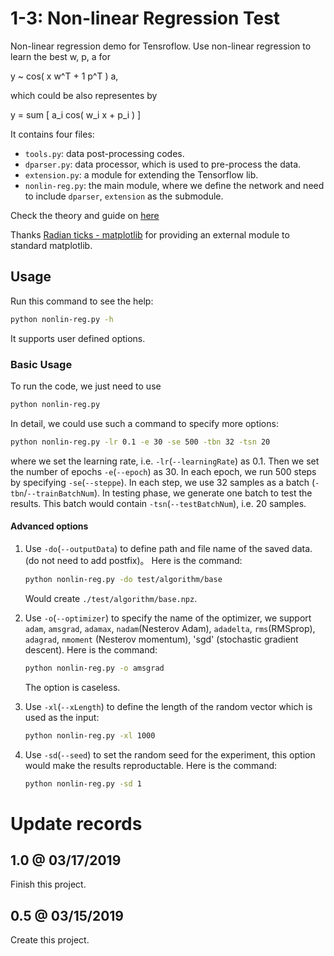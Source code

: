 # 1-3: Non-linear Regression Test

Non-linear regression demo for Tensroflow.
Use non-linear regression to learn the best w, p, a for

y ~ cos( x w^T + 1 p^T ) a,

which could be also representes by

y = sum [ a_i cos( w_i x + p_i ) ]

It contains four files:

* `tools.py`: data post-processing codes.
* `dparser.py`: data processor, which is used to pre-process the data.
* `extension.py`: a module for extending the Tensorflow lib.
* `nonlin-reg.py`: the main module, where we define the network and need to include `dparser`, `extension` as the submodule.

Check the theory and guide on [here](https://cainmagi.github.io/tensorflow-guide/book-1-x/chapter-1/nonlinear-regression/)

Thanks [Radian ticks - matplotlib](https://matplotlib.org/gallery/units/radian_demo.html?highlight=radian%20ticks) for providing an external module to standard matplotlib.

## Usage

Run this command to see the help:

```bash
python nonlin-reg.py -h
```

It supports user defined options.

### Basic Usage

To run the code, we just need to use 

```bash
python nonlin-reg.py
```

In detail, we could use such a command to specify more options:

```bash
python nonlin-reg.py -lr 0.1 -e 30 -se 500 -tbn 32 -tsn 20
```

where we set the learning rate, i.e. `-lr`(`--learningRate`) as 0.1. Then we set the number of epochs `-e`(`--epoch`) as 30. In each epoch, we run 500 steps by specifying `-se`(`--steppe`). In each step, we use 32 samples as a batch (`-tbn`/`--trainBatchNum`). In testing phase, we generate one batch to test the results. This batch would contain `-tsn`(`--testBatchNum`), i.e. 20 samples.

#### Advanced options

1. Use `-do`(`--outputData`) to define path and file name of the saved data. (do not need to add postfix)。 Here is the command:

    ```bash
    python nonlin-reg.py -do test/algorithm/base
    ```
    
    Would create `./test/algorithm/base.npz`.
    
2. Use `-o`(`--optimizer`) to specify the name of the optimizer, we support `adam`, `amsgrad`, `adamax`, `nadam`(Nesterov Adam), `adadelta`, `rms`(RMSprop), `adagrad`, `nmoment` (Nesterov momentum), 'sgd' (stochastic gradient descent). Here is the command:
    
    ```bash
    python nonlin-reg.py -o amsgrad
    ```
    
    The option is caseless.
    
3. Use `-xl`(`--xLength`) to define the length of the random vector which is used as the input:

    ```bash
    python nonlin-reg.py -xl 1000
    ```
    
4. Use `-sd`(`--seed`) to set the random seed for the experiment, this option would make the results reproductable. Here is the command:

    ```bash
    python nonlin-reg.py -sd 1
    ```

# Update records

## 1.0 @ 03/17/2019

Finish this project.

## 0.5 @ 03/15/2019

Create this project.